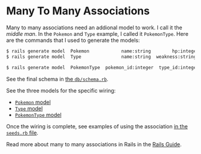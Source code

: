 Many To Many Associations
=========================

Many to many associations need an addional model to work.
I call it the _middle man_.
In the `Pokemon` and `Type` example, I called it `PokemonType`.
Here are the commands that I used to generate the models:


```bash
$ rails generate model  Pokemon            name:string        hp:integer       cp:integer
$ rails generate model  Type               name:string  weakness:string   stength:string

$ rails generate model  PokemonType  pokemon_id:integer  type_id:integer
```

See the final schema in [the `db/schema.rb`](db/schema.rb).


See the three models for the specific wiring:
- [`Pokemon` model](app/models/pokemon.rb)
- [`Type` model](app/models/type.rb)
- [`PokemonType` model](app/models/pokemon_type.rb)


Once the wiring is complete,
see examples of using the association
[in the `seeds.rb` file](db/seeds.rb#L24-L38).


Read more about many to many associations in Rails in the
[Rails Guide](http://guides.rubyonrails.org/association_basics.html#the-has-many-through-association).
